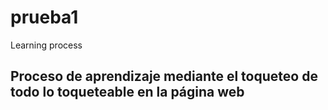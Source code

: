 # prueba1
Learning process
  ## Proceso de aprendizaje mediante el toqueteo de todo lo toqueteable en la página web ##
